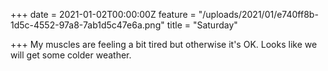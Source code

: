 +++
date = 2021-01-02T00:00:00Z
feature = "/uploads/2021/01/e740ff8b-1d5c-4552-97a8-7ab1d5c47e6a.png"
title = "Saturday"

+++
My muscles are feeling a bit tired but otherwise it's OK. Looks like we will get some colder weather.
